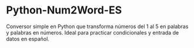 # Python-Num2Word-ES
Conversor simple en Python que transforma números del 1 al 5 en palabras y palabras en números. Ideal para practicar condicionales y entrada de datos en español.
